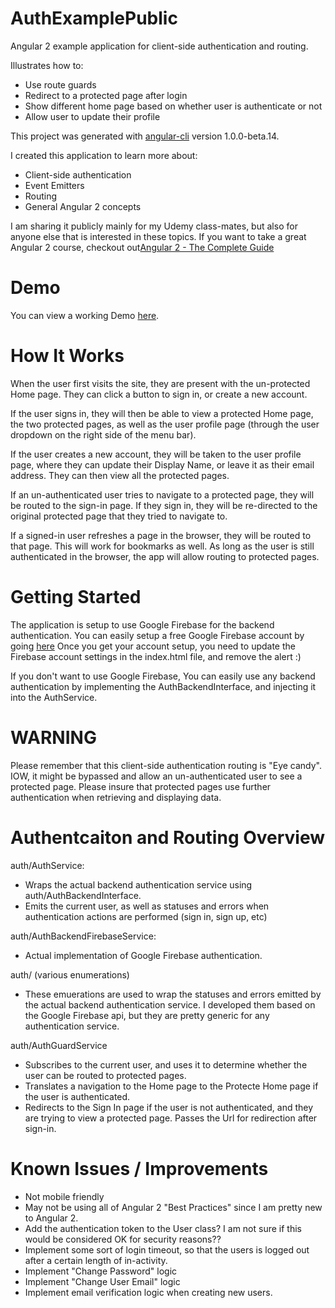 # AuthExamplePublic
Angular 2 example application for client-side authentication and routing.

Illustrates how to:
- Use route guards
- Redirect to a protected page after login
- Show different home page based on whether user is authenticate or not
- Allow user to update their profile

This project was generated with [angular-cli](https://github.com/angular/angular-cli) version 1.0.0-beta.14.

I created this application to learn more about:
- Client-side authentication
- Event Emitters
- Routing
- General Angular 2 concepts

I am sharing it publicly mainly for my Udemy class-mates, but also for anyone else that is interested in these topics.
If you want to take a great Angular 2 course, checkout out[Angular 2 - The Complete Guide](https://www.udemy.com/the-complete-guide-to-angular-2)

# Demo

You can view a working Demo [here](http://authexample.coderforchrist.com).

# How It Works

When the user first visits the site, they are present with the un-protected Home page.  They can click a button to sign in, or create a new account.

If the user signs in, they will then be able to view a protected Home page, the two protected pages, as well as the user profile page (through the user dropdown on the right side of the menu bar).

If the user creates a new account, they will be taken to the user profile page, where they can update their Display Name, or leave it as their email address.  They can then view all the protected pages.

If an un-authenticated user tries to navigate to a protected page, they will be routed to the sign-in page. If they sign in, they will be re-directed to the original protected page that they tried to navigate to.

If a signed-in user refreshes a page in the browser, they will be routed to that page.  This will work for bookmarks as well.  As long as the user is still authenticated in the browser, the app will allow routing to protected pages. 

# Getting Started

The application is setup to use Google Firebase for the backend authentication.  You can easily setup a free Google Firebase account by going [here](https://firebase.google.com/)
Once you get your account setup, you need to update the Firebase account settings in the index.html file, and remove the alert :)

If you don't want to use Google Firebase, You can easily use any backend authentication by implementing the AuthBackendInterface, and injecting it into the AuthService.

# WARNING

Please remember that this client-side authentication routing is "Eye candy".  IOW, it might be bypassed and allow an un-authenticated user to see a protected page.
Please insure that protected pages use further authentication when retrieving and displaying data. 

# Authentcaiton and Routing Overview

auth/AuthService: 
- Wraps the actual backend authentication service using auth/AuthBackendInterface.
- Emits the current user, as well as statuses and errors when authentication actions are performed (sign in, sign up, etc)

auth/AuthBackendFirebaseService:
- Actual implementation of Google Firebase authentication.

auth/ (various enumerations)
- These emuerations are used to wrap the statuses and errors emitted by the actual backend authentication service.  I developed them based on the Google Firebase api, but they are pretty generic for any authentication service.

auth/AuthGuardService
- Subscribes to the current user, and uses it to determine whether the user can be routed to protected pages.
- Translates a navigation to the Home page to the Protecte Home page if the user is authenticated.
- Redirects to the Sign In page if the user is not authenticated, and they are trying to view a protected page.  Passes the Url for redirection after sign-in.

# Known Issues / Improvements

- Not mobile friendly
- May not be using all of Angular 2 "Best Practices" since I am pretty new to Angular 2.
- Add the authentication token to the User class?  I am not sure if this would be considered OK for security reasons??
- Implement some sort of login timeout, so that the users is logged out after a certain length of in-activity.
- Implement "Change Password" logic
- Implement "Change User Email" logic
- Implement email verification logic when creating new users.
